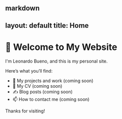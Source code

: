 markdown
---
layout: default
title: Home
---

# 👋 Welcome to My Website

I'm Leonardo Bueno, and this is my personal site.

Here’s what you’ll find:
- 💼 My projects and work (coming soon)
- 📄 My CV (coming soon)
- ✍️ Blog posts (coming soon)
- 📫 How to contact me (coming soon)

Thanks for visiting!
